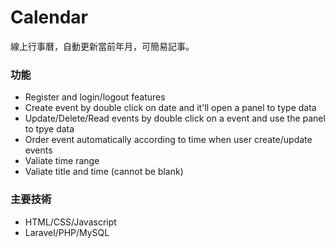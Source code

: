 # Calendar

線上行事曆，自動更新當前年月，可簡易記事。


### 功能

* Register and login/logout features
* Create event by double click on date and it'll open a panel to type data
* Update/Delete/Read events by double click on a event and use the panel to tpye data
* Order event automatically according to time when user create/update events
* Valiate time range 
* Valiate title and time (cannot be blank) 

### 主要技術

* HTML/CSS/Javascript
* Laravel/PHP/MySQL



